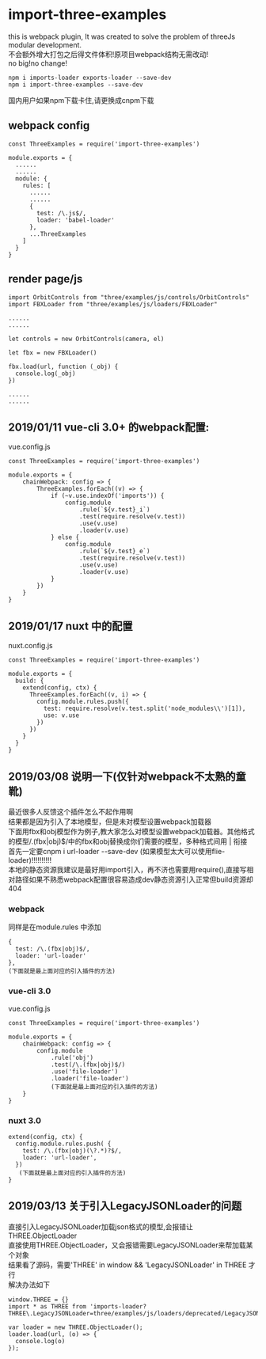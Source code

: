 # import-three-examples
this is webpack plugin, It was created to solve the problem of threeJs modular development.  
不会额外增大打包之后得文件体积!原项目webpack结构无需改动!  
no big!no change!  

`npm i imports-loader exports-loader --save-dev`
<br/>
`npm i import-three-examples --save-dev`

国内用户如果npm下载卡住,请更换成cnpm下载

## webpack config
```
const ThreeExamples = require('import-three-examples')

module.exports = {
  ......
  ......
  module: {
    rules: [
      ......
      ......
      {
        test: /\.js$/,
        loader: 'babel-loader'
      },
      ...ThreeExamples
    ]
  }
}
```

## render page/js
```
import OrbitControls from "three/examples/js/controls/OrbitControls"
import FBXLoader from "three/examples/js/loaders/FBXLoader"

......
......

let controls = new OrbitControls(camera, el)

let fbx = new FBXLoader()

fbx.load(url, function (_obj) {
  console.log(_obj)
})

......
......
```

## 2019/01/11 vue-cli 3.0+ 的webpack配置:
vue.config.js
```
const ThreeExamples = require('import-three-examples')

module.exports = {
    chainWebpack: config => {
        ThreeExamples.forEach((v) => {
            if (~v.use.indexOf('imports')) {
                config.module
                    .rule(`${v.test}_i`)
                    .test(require.resolve(v.test))
                    .use(v.use)
                    .loader(v.use)
            } else {
                config.module
                    .rule(`${v.test}_e`)
                    .test(require.resolve(v.test))
                    .use(v.use)
                    .loader(v.use)
            }
        })
    }
}
```

## 2019/01/17  nuxt 中的配置
nuxt.config.js
```
const ThreeExamples = require('import-three-examples')

module.exports = {
  build: {
    extend(config, ctx) {
      ThreeExamples.forEach((v, i) => {
        config.module.rules.push({
          test: require.resolve(v.test.split('node_modules\\')[1]),
          use: v.use
        })
      })
    }
  }
}
```

## 2019/03/08  说明一下(仅针对webpack不太熟的童靴)
最近很多人反馈这个插件怎么不起作用啊  
结果都是因为引入了本地模型，但是未对模型设置webpack加载器  
下面用fbx和obj模型作为例子,教大家怎么对模型设置webpack加载器。其他格式的模型/\.(fbx|obj)$/中的fbx和obj替换成你们需要的模型，多种格式间用 | 衔接  
首先一定要cnpm i url-loader --save-dev (如果模型太大可以使用flie-loader)!!!!!!!!!!  
本地的静态资源我建议是最好用import引入，再不济也需要用require(),直接写相对路径如果不熟悉webpack配置很容易造成dev静态资源引入正常但build资源却404
### webpack
同样是在module.rules 中添加
```
{
  test: /\.(fbx|obj)$/,
  loader: 'url-loader'
},
(下面就是最上面对应的引入插件的方法)
```
### vue-cli 3.0
vue.config.js
```
const ThreeExamples = require('import-three-examples')

module.exports = {
    chainWebpack: config => {
        config.module
            .rule('obj')
            .test(/\.(fbx|obj)$/)
            .use('file-loader')
            .loader('file-loader')
            (下面就是最上面对应的引入插件的方法)
    }
}
```
### nuxt 3.0
```
extend(config, ctx) {
  config.module.rules.push( {
    test: /\.(fbx|obj)(\?.*)?$/,
    loader: 'url-loader',
  })
   (下面就是最上面对应的引入插件的方法)
}
```

## 2019/03/13  关于引入LegacyJSONLoader的问题
直接引入LegacyJSONLoader加载json格式的模型,会报错让THREE.ObjectLoader  
直接使用THREE.ObjectLoader，又会报错需要LegacyJSONLoader来帮加载某个对象  
结果看了源码，需要'THREE' in window && 'LegacyJSONLoader' in THREE 才行  
解决办法如下  
```
window.THREE = {}
import * as THREE from 'imports-loader?THREE\.LegacyJSONLoader=three/examples/js/loaders/deprecated/LegacyJSONLoader!three'

var loader = new THREE.ObjectLoader();
loader.load(url, (o) => {
  console.log(o)
});
```
